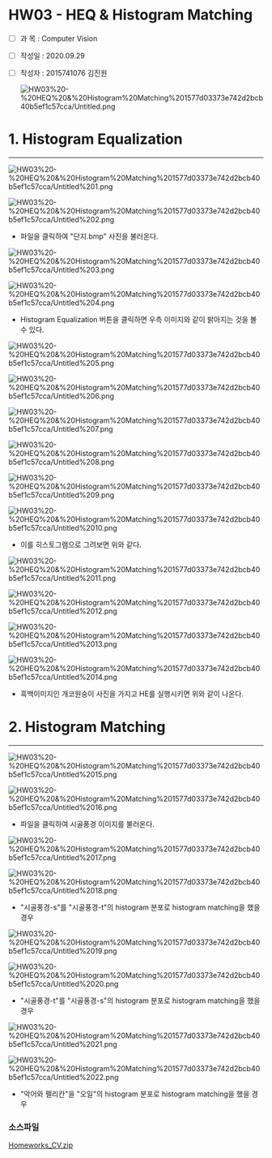 # HW03 - HEQ & Histogram Matching

- [ ]  과   목 : Computer Vision
- [ ]  작성일 : 2020.09.29
- [ ]  작성자 : 2015741076 김진원

    ![HW03%20-%20HEQ%20&%20Histogram%20Matching%201577d03373e742d2bcb40b5ef1c57cca/Untitled.png](HW03%20-%20HEQ%20&%20Histogram%20Matching%201577d03373e742d2bcb40b5ef1c57cca/Untitled.png)

# 1. Histogram Equalization

---

![HW03%20-%20HEQ%20&%20Histogram%20Matching%201577d03373e742d2bcb40b5ef1c57cca/Untitled%201.png](HW03%20-%20HEQ%20&%20Histogram%20Matching%201577d03373e742d2bcb40b5ef1c57cca/Untitled%201.png)

![HW03%20-%20HEQ%20&%20Histogram%20Matching%201577d03373e742d2bcb40b5ef1c57cca/Untitled%202.png](HW03%20-%20HEQ%20&%20Histogram%20Matching%201577d03373e742d2bcb40b5ef1c57cca/Untitled%202.png)

- 파일을 클릭하여 "단지.bmp" 사진을 불러온다.

![HW03%20-%20HEQ%20&%20Histogram%20Matching%201577d03373e742d2bcb40b5ef1c57cca/Untitled%203.png](HW03%20-%20HEQ%20&%20Histogram%20Matching%201577d03373e742d2bcb40b5ef1c57cca/Untitled%203.png)

![HW03%20-%20HEQ%20&%20Histogram%20Matching%201577d03373e742d2bcb40b5ef1c57cca/Untitled%204.png](HW03%20-%20HEQ%20&%20Histogram%20Matching%201577d03373e742d2bcb40b5ef1c57cca/Untitled%204.png)

- Histogram Equalization 버튼을 클릭하면 우측 이미지와 같이 밝아지는 것을 볼 수 있다.

![HW03%20-%20HEQ%20&%20Histogram%20Matching%201577d03373e742d2bcb40b5ef1c57cca/Untitled%205.png](HW03%20-%20HEQ%20&%20Histogram%20Matching%201577d03373e742d2bcb40b5ef1c57cca/Untitled%205.png)

![HW03%20-%20HEQ%20&%20Histogram%20Matching%201577d03373e742d2bcb40b5ef1c57cca/Untitled%206.png](HW03%20-%20HEQ%20&%20Histogram%20Matching%201577d03373e742d2bcb40b5ef1c57cca/Untitled%206.png)

![HW03%20-%20HEQ%20&%20Histogram%20Matching%201577d03373e742d2bcb40b5ef1c57cca/Untitled%207.png](HW03%20-%20HEQ%20&%20Histogram%20Matching%201577d03373e742d2bcb40b5ef1c57cca/Untitled%207.png)

![HW03%20-%20HEQ%20&%20Histogram%20Matching%201577d03373e742d2bcb40b5ef1c57cca/Untitled%208.png](HW03%20-%20HEQ%20&%20Histogram%20Matching%201577d03373e742d2bcb40b5ef1c57cca/Untitled%208.png)

![HW03%20-%20HEQ%20&%20Histogram%20Matching%201577d03373e742d2bcb40b5ef1c57cca/Untitled%209.png](HW03%20-%20HEQ%20&%20Histogram%20Matching%201577d03373e742d2bcb40b5ef1c57cca/Untitled%209.png)

![HW03%20-%20HEQ%20&%20Histogram%20Matching%201577d03373e742d2bcb40b5ef1c57cca/Untitled%2010.png](HW03%20-%20HEQ%20&%20Histogram%20Matching%201577d03373e742d2bcb40b5ef1c57cca/Untitled%2010.png)

- 이를 히스토그램으로 그려보면 위와 같다.

![HW03%20-%20HEQ%20&%20Histogram%20Matching%201577d03373e742d2bcb40b5ef1c57cca/Untitled%2011.png](HW03%20-%20HEQ%20&%20Histogram%20Matching%201577d03373e742d2bcb40b5ef1c57cca/Untitled%2011.png)

![HW03%20-%20HEQ%20&%20Histogram%20Matching%201577d03373e742d2bcb40b5ef1c57cca/Untitled%2012.png](HW03%20-%20HEQ%20&%20Histogram%20Matching%201577d03373e742d2bcb40b5ef1c57cca/Untitled%2012.png)

![HW03%20-%20HEQ%20&%20Histogram%20Matching%201577d03373e742d2bcb40b5ef1c57cca/Untitled%2013.png](HW03%20-%20HEQ%20&%20Histogram%20Matching%201577d03373e742d2bcb40b5ef1c57cca/Untitled%2013.png)

![HW03%20-%20HEQ%20&%20Histogram%20Matching%201577d03373e742d2bcb40b5ef1c57cca/Untitled%2014.png](HW03%20-%20HEQ%20&%20Histogram%20Matching%201577d03373e742d2bcb40b5ef1c57cca/Untitled%2014.png)

- 흑백이미지인 개코원숭이 사진을 가지고 HE를 실행시키면 위와 같이 나온다.

# 2. Histogram Matching

---

![HW03%20-%20HEQ%20&%20Histogram%20Matching%201577d03373e742d2bcb40b5ef1c57cca/Untitled%2015.png](HW03%20-%20HEQ%20&%20Histogram%20Matching%201577d03373e742d2bcb40b5ef1c57cca/Untitled%2015.png)

![HW03%20-%20HEQ%20&%20Histogram%20Matching%201577d03373e742d2bcb40b5ef1c57cca/Untitled%2016.png](HW03%20-%20HEQ%20&%20Histogram%20Matching%201577d03373e742d2bcb40b5ef1c57cca/Untitled%2016.png)

- 파일을 클릭하여 시골풍경 이미지를 불러온다.

![HW03%20-%20HEQ%20&%20Histogram%20Matching%201577d03373e742d2bcb40b5ef1c57cca/Untitled%2017.png](HW03%20-%20HEQ%20&%20Histogram%20Matching%201577d03373e742d2bcb40b5ef1c57cca/Untitled%2017.png)

![HW03%20-%20HEQ%20&%20Histogram%20Matching%201577d03373e742d2bcb40b5ef1c57cca/Untitled%2018.png](HW03%20-%20HEQ%20&%20Histogram%20Matching%201577d03373e742d2bcb40b5ef1c57cca/Untitled%2018.png)

- "시골풍경-s"를 "시골풍경-t"의 histogram 분포로 histogram matching을 했을 경우

![HW03%20-%20HEQ%20&%20Histogram%20Matching%201577d03373e742d2bcb40b5ef1c57cca/Untitled%2019.png](HW03%20-%20HEQ%20&%20Histogram%20Matching%201577d03373e742d2bcb40b5ef1c57cca/Untitled%2019.png)

![HW03%20-%20HEQ%20&%20Histogram%20Matching%201577d03373e742d2bcb40b5ef1c57cca/Untitled%2020.png](HW03%20-%20HEQ%20&%20Histogram%20Matching%201577d03373e742d2bcb40b5ef1c57cca/Untitled%2020.png)

- "시골풍경-t"를 "시골풍경-s"의 histogram 분포로 histogram matching을 했을 경우

![HW03%20-%20HEQ%20&%20Histogram%20Matching%201577d03373e742d2bcb40b5ef1c57cca/Untitled%2021.png](HW03%20-%20HEQ%20&%20Histogram%20Matching%201577d03373e742d2bcb40b5ef1c57cca/Untitled%2021.png)

![HW03%20-%20HEQ%20&%20Histogram%20Matching%201577d03373e742d2bcb40b5ef1c57cca/Untitled%2022.png](HW03%20-%20HEQ%20&%20Histogram%20Matching%201577d03373e742d2bcb40b5ef1c57cca/Untitled%2022.png)

- "악어와 펠리칸"을 "오일"의 histogram 분포로 histogram matching을 했을 경우

### 소스파일

[Homeworks_CV.zip](HW03%20-%20HEQ%20&%20Histogram%20Matching%201577d03373e742d2bcb40b5ef1c57cca/Homeworks_CV.zip)